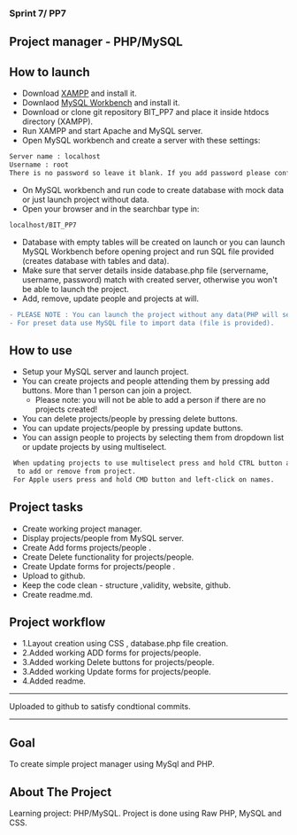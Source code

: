 ### Sprint 7/ PP7

## Project manager - PHP/MySQL

## How to launch

- Download [XAMPP](https://www.apachefriends.org/index.html) and install it.
- Downlaod [MySQL Workbench](https://www.mysql.com/products/workbench/) and install it.
- Download or clone git repository BIT_PP7 and place it inside htdocs directory (XAMPP).
- Run XAMPP and start Apache and MySQL server.
- Open MySQL workbench and create a server with these settings:

```sh
Server name : localhost
Username : root
There is no password so leave it blank. If you add password please config database.php accordingly.
```

- On MySQL workbench and run code to create database with mock data or just launch project without data.
- Open your browser and in the searchbar type in:

```sh
localhost/BIT_PP7
```

- Database with empty tables will be created on launch or you can launch MySQL Workbench before opening project and run SQL file provided (creates database with tables and data).
- Make sure that server details inside database.php file (servername, username, password) match with created server, otherwise you won't be able to launch the project.
- Add, remove, update people and projects at will.

```diff
- PLEASE NOTE : You can launch the project without any data(PHP will setup database and tables).
- For preset data use MySQL file to import data (file is provided).
```

## How to use

- Setup your MySQL server and launch project.
- You can create projects and people attending them by pressing add buttons. More than 1 person can join a project.
  - Please note: you will not be able to add a person if there are no projects created!
- You can delete projects/people by pressing delete buttons.
- You can update projects/people by pressing update buttons.
- You can assign people to projects by selecting them from dropdown list or update projects by using multiselect.

```diff
 When updating projects to use multiselect press and hold CTRL button and left-click on names you want
  to add or remove from project.
 For Apple users press and hold CMD button and left-click on names.
```

## Project tasks

- Create working project manager.
- Display projects/people from MySQL server.
- Create Add forms projects/people .
- Create Delete functionality for projects/people.
- Create Update forms for projects/people .
- Upload to github.
- Keep the code clean - structure ,validity, website, github.
- Create readme.md.

## Project workflow

- 1.Layout creation using CSS , database.php file creation.
- 2.Added working ADD forms for projects/people.
- 3.Added working Delete buttons for projects/people.
- 3.Added working Update forms for projects/people.
- 4.Added readme.

---

Uploaded to github to satisfy condtional commits.

---

## Goal

To create simple project manager using MySql and PHP.

## About The Project

Learning project: PHP/MySQL.
Project is done using Raw PHP, MySQL and CSS.
